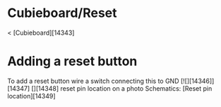 # Cubieboard/Reset
< [Cubieboard][14343]
 
# Adding a reset button
To add a reset button wire a switch connecting this to GND 
[![][14346]][14347]
[][14348]
reset pin location on a photo
Schematics: [Reset pin location][14349]
